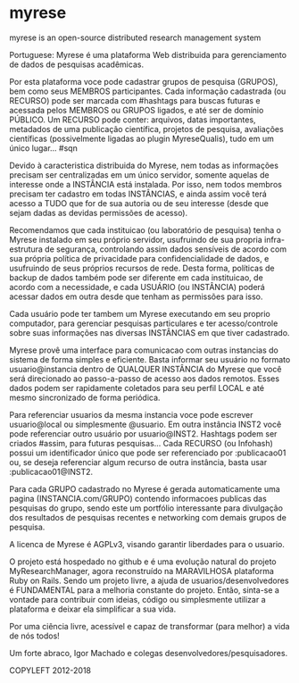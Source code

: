 # myrese
myrese is an open-source distributed research management system

Portuguese:
Myrese é uma plataforma Web distribuida para gerenciamento de dados de pesquisas acadêmicas.

Por esta plataforma voce pode cadastrar grupos de pesquisa (GRUPOS), bem como seus 
MEMBROS participantes. Cada informação cadastrada (ou RECURSO) pode ser marcada com #hashtags
para buscas futuras e acessada pelos MEMBROS ou GRUPOS ligados, e até ser de domínio PÚBLICO.
Um RECURSO pode conter: arquivos, datas importantes, metadados de uma publicação científica,
projetos de pesquisa, avaliações científicas (possivelmente ligadas ao plugin MyreseQualis),
tudo em um único lugar... #sqn

Devido à caracteristica distribuida do Myrese, nem todas as informações precisam ser centralizadas
em um único servidor, somente aquelas de interesse onde a INSTÂNCIA está instalada. Por isso, nem
todos membros precisam ter cadastro em todas INSTÂNCIAS, e ainda assim você terá acesso a TUDO que
for de sua autoria ou de seu interesse (desde que sejam dadas as devidas permissões de acesso).

Recomendamos que cada instituicao (ou laboratório de pesquisa) tenha o Myrese instalado em seu próprio
servidor, usufruindo de sua propria infra-estrutura de segurança, controlando assim dados sensíveis de 
acordo com sua própria política de privacidade para confidencialidade de dados, e usufruindo de seus
próprios recursos de rede. Desta forma, políticas de backup de dados também pode ser diferente em cada
instituicao, de acordo com a necessidade, e cada USUÁRIO (ou INSTÂNCIA) poderá acessar dados em outra
desde que tenham as permissões para isso.

Cada usuário pode ter tambem um Myrese executando em seu proprio computador, para gerenciar pesquisas
particulares e ter acesso/controle sobre suas informações nas diversas INSTÂNCIAS em que tiver cadastrado.

Myrese provê uma interface para comunicacao com outras instancias do sistema de forma simples e eficiente.
Basta informar seu usuário no formato usuario@instancia dentro de QUALQUER INSTÂNCIA do Myrese que você será
direcionado ao passo-a-passo de acesso aos dados remotos. Esses dados podem ser rapidamente coletados para
seu perfil LOCAL e até mesmo sincronizado de forma periódica.

Para referenciar usuarios da mesma instancia voce pode escrever usuario@local ou simplesmente @usuario. Em
outra instância INST2 você pode referenciar outro usuário por usuario@INST2.
Hashtags podem ser criados #assim, para futuras pesquisas... Cada RECURSO (ou Infohash) possui um identificador
único que pode ser referenciado por :publicacao01 ou, se deseja referenciar algum recurso de outra instância,
basta usar :publicacao01@INST2.

Para cada GRUPO cadastrado no Myrese é gerada automaticamente uma pagina 
(INSTANCIA.com/GRUPO) contendo informacoes publicas das pesquisas do 
grupo, sendo este um portfólio interessante para divulgação dos resultados
de pesquisas recentes e networking com demais grupos de pesquisa.

A licenca de Myrese é AGPLv3, visando garantir liberdades para o usuario.

O projeto está hospedado no github e é uma evolução natural do projeto MyResearchManager,
agora reconstruído na MARAVILHOSA plataforma Ruby on Rails. Sendo um projeto livre, a 
ajuda de usuarios/desenvolvedores é FUNDAMENTAL para a melhoria constante do projeto.
Então, sinta-se a vontade para contribuir com ideias, código ou simplesmente utilizar a 
plataforma e deixar ela simplificar a sua vida.

Por uma ciência livre, acessível e capaz de transformar (para melhor) a vida de nós todos!

Um forte abraco,
Igor Machado e colegas desenvolvedores/pesquisadores.

COPYLEFT 2012-2018
